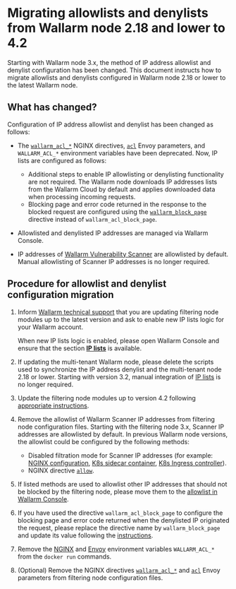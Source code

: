 # Migrating allowlists and denylists from Wallarm node 2.18 and lower to 4.2

Starting with Wallarm node 3.x, the method of IP address allowlist and denylist configuration has been changed. This document instructs how to migrate allowlists and denylists configured in Wallarm node 2.18 or lower to the latest Wallarm node.

## What has changed?

Configuration of IP address allowlist and denylist has been changed as follows:

* The [`wallarm_acl_*`](/2.18/admin-en/configure-parameters-en/#wallarm_acl) NGINX directives, [`acl`](/2.18/admin-en/configuration-guides/envoy/fine-tuning/#ip-denylisting-settings) Envoy parameters, and `WALLARM_ACL_*` environment variables have been deprecated. Now, IP lists are configured as follows:

    * Additional steps to enable IP allowlisting or denylisting functionality are not required. The Wallarm node downloads IP addresses lists from the Wallarm Cloud by default and applies downloaded data when processing incoming requests.
    * Blocking page and error code returned in the response to the blocked request are configured using the [`wallarm_block_page`](../admin-en/configure-parameters-en.md#wallarm_block_page) directive instead of `wallarm_acl_block_page`.
* Allowlisted and denylisted IP addresses are managed via Wallarm Console.
* IP addresses of [Wallarm Vulnerability Scanner](../about-wallarm-waf/detecting-vulnerabilities.md#vulnerability-scanner) are allowlisted by default. Manual allowlisting of Scanner IP addresses is no longer required.

## Procedure for allowlist and denylist configuration migration

1. Inform [Wallarm technical support](mailto:support@wallarm.com) that you are updating filtering node modules up to the latest version and ask to enable new IP lists logic for your Wallarm account.

    When new IP lists logic is enabled, please open Wallarm Console and ensure that the section [**IP lists**](../user-guides/ip-lists/overview.md) is available.
2. If updating the multi-tenant Wallarm node, please delete the scripts used to synchronize the IP address denylist and the multi-tenant node 2.18 or lower. Starting with version 3.2, manual integration of [IP lists](../user-guides/ip-lists/overview.md) is no longer required. 
3. Update the filtering node modules up to version 4.2 following [appropriate instructions](general-recommendations.md#update-process).
4. Remove the allowlist of Wallarm Scanner IP addresses from filtering node configuration files. Starting with the filtering node 3.x, Scanner IP addresses are allowlisted by default. In previous Wallarm node versions, the allowlist could be configured by the following methods:

    * Disabled filtration mode for Scanner IP addresses (for example: [NGINX configuration](/2.18/admin-en/scanner-ips-allowlisting/), [K8s sidecar container](/2.18/admin-en/installation-guides/kubernetes/wallarm-sidecar-container-helm/#step-1-creating-wallarm-configmap), [K8s Ingress controller](/2.18/admin-en/configuration-guides/wallarm-ingress-controller/best-practices/allowlist-wallarm-ip-addresses/)).
    * NGINX directive [`allow`](https://nginx.org/en/docs/http/ngx_http_access_module.html#allow).
5. If listed methods are used to allowlist other IP addresses that should not be blocked by the filtering node, please move them to the [allowlist in Wallarm Console](../user-guides/ip-lists/allowlist.md).
6. If you have used the directive `wallarm_acl_block_page` to configure the blocking page and error code returned when the denylisted IP originated the request, please replace the directive name by `wallarm_block_page` and update its value following the [instructions](../admin-en/configuration-guides/configure-block-page-and-code.md).
7. Remove the [NGINX](../admin-en/installation-docker-en.md) and [Envoy](../admin-en/installation-guides/envoy/envoy-docker.md) environment variables `WALLARM_ACL_*` from the `docker run` commands.
8. (Optional) Remove the NGINX directives [`wallarm_acl_*`](/2.18/admin-en/configure-parameters-en/#wallarm_acl) and [`acl`](/2.18/admin-en/configuration-guides/envoy/fine-tuning/#ip-denylisting-settings) Envoy parameters from filtering node configuration files.
